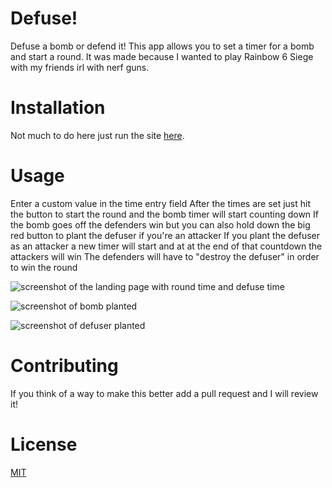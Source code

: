 # Defuse!

Defuse a bomb or defend it! This app allows you to set a timer for a bomb and start a round. It was made because I wanted to play Rainbow 6 Siege with my friends irl with nerf guns.

# Installation

Not much to do here just run the site [here](https://squiddotjpeg.github.io/defuse/).

# Usage

Enter a custom value in the time entry field
After the times are set just hit the button to start the round and the bomb timer will start counting down
If the bomb goes off the defenders win but you can also hold down the big red button to plant the defuser if you're an attacker
If you plant the defuser as an attacker a new timer will start and at at the end of that countdown the attackers will win
The defenders will have to "destroy the defuser" in order to win the round 

![screenshot of the landing page with round time and defuse time]()

![screenshot of bomb planted]()

![screenshot of defuser planted]()

# Contributing

If you think of a way to make this better add a pull request and I will review it!

# License 

[MIT](https://opensource.org/licenses/MIT)
